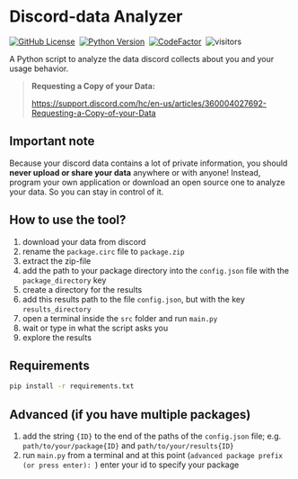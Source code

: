 
# Discord-data Analyzer

[![GitHub License](https://img.shields.io/github/license/informaticfreak/discord-data-analyzer)](LICENSE)&nbsp;
[![Python Version](https://img.shields.io/badge/python-3-blue)](https://www.python.org/downloads/)&nbsp;
[![CodeFactor](https://www.codefactor.io/repository/github/informaticfreak/discord-data-analyzer/badge)](https://www.codefactor.io/repository/github/informaticfreak/discord-data-analyzer)&nbsp;
![visitors](https://visitor-badge.laobi.icu/badge?page_id=informaticfreak/discord-data-analyzer)&nbsp;

A Python script to analyze the data discord collects about you and your usage behavior.

>**Requesting a Copy of your Data:**
>
>https://support.discord.com/hc/en-us/articles/360004027692-Requesting-a-Copy-of-your-Data

## Important note

Because your discord data contains a lot of private information, you should **never upload or share your data** anywhere or with anyone!
Instead, program your own application or download an open source one to analyze your data. So you can stay in control of it.

## How to use the tool?

1. download your data from discord
2. rename the `package.circ` file to `package.zip`
3. extract the zip-file
4. add the path to your package directory into the `config.json` file with the `package_directory` key
5. create a directory for the results
6. add this results path to the file `config.json`, but with the key `results_directory`
7. open a terminal inside the `src` folder and run `main.py`
8. wait or type in what the script asks you
9. explore the results

## Requirements

```cmd
pip install -r requirements.txt
```

## Advanced (if you have multiple packages)

1. add the string `{ID}` to the end of the paths of the `config.json` file; e.g. `path/to/your/package{ID}` and `path/to/your/results{ID}`
2. run `main.py` from a terminal and at this point (`advanced package prefix (or press enter): `) enter your id to specify your package
